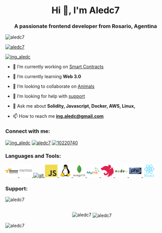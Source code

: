 <h1 align="center">Hi 👋, I'm Aledc7</h1>
<h3 align="center">A passionate frontend developer from Rosario, Agentina</h3>

<p align="left"> <img src="https://komarev.com/ghpvc/?username=aledc7&label=Profile%20views&color=0e75b6&style=flat" alt="aledc7" /> </p>

<p align="left"> <a href="https://github.com/ryo-ma/github-profile-trophy"><img src="https://github-profile-trophy.vercel.app/?username=aledc7" alt="aledc7" /></a> </p>

<p align="left"> <a href="https://twitter.com/ing_aledc" target="blank"><img src="https://img.shields.io/twitter/follow/ing_aledc?logo=twitter&style=for-the-badge" alt="ing_aledc" /></a> </p>

- 🔭 I’m currently working on [Smart Contracts](https://github.com/aledc7/smartContractCrowdFunding)

- 🌱 I’m currently learning **Web 3.0**

- 👯 I’m looking to collaborate on [Animals](https://github.com/aledc7/smartContractCrowdFunding)

- 🤝 I’m looking for help with [support](https://web3js.readthedocs.io/en/v1.5.2/)

- 💬 Ask me about **Solidity, Javascript, Docker, AWS, Linux,**

- 📫 How to reach me **ing.aledc@gmail.com**

<h3 align="left">Connect with me:</h3>
<p align="left">
<a href="https://twitter.com/ing_aledc" target="blank"><img align="center" src="https://raw.githubusercontent.com/rahuldkjain/github-profile-readme-generator/master/src/images/icons/Social/twitter.svg" alt="ing_aledc" height="30" width="40" /></a>
<a href="https://linkedin.com/in/aledc7" target="blank"><img align="center" src="https://raw.githubusercontent.com/rahuldkjain/github-profile-readme-generator/master/src/images/icons/Social/linked-in-alt.svg" alt="aledc7" height="30" width="40" /></a>
<a href="https://stackoverflow.com/users/10220740" target="blank"><img align="center" src="https://raw.githubusercontent.com/rahuldkjain/github-profile-readme-generator/master/src/images/icons/Social/stack-overflow.svg" alt="10220740" height="30" width="40" /></a>
</p>

<h3 align="left">Languages and Tools:</h3>
<p align="left"> <a href="https://aws.amazon.com" target="_blank" rel="noreferrer"> <img src="https://raw.githubusercontent.com/devicons/devicon/master/icons/amazonwebservices/amazonwebservices-original-wordmark.svg" alt="aws" width="40" height="40"/> </a> <a href="https://expressjs.com" target="_blank" rel="noreferrer"> <img src="https://raw.githubusercontent.com/devicons/devicon/master/icons/express/express-original-wordmark.svg" alt="express" width="40" height="40"/> </a> <a href="https://git-scm.com/" target="_blank" rel="noreferrer"> <img src="https://www.vectorlogo.zone/logos/git-scm/git-scm-icon.svg" alt="git" width="40" height="40"/> </a> <a href="https://developer.mozilla.org/en-US/docs/Web/JavaScript" target="_blank" rel="noreferrer"> <img src="https://raw.githubusercontent.com/devicons/devicon/master/icons/javascript/javascript-original.svg" alt="javascript" width="40" height="40"/> </a> <a href="https://www.linux.org/" target="_blank" rel="noreferrer"> <img src="https://raw.githubusercontent.com/devicons/devicon/master/icons/linux/linux-original.svg" alt="linux" width="40" height="40"/> </a> <a href="https://www.mongodb.com/" target="_blank" rel="noreferrer"> <img src="https://raw.githubusercontent.com/devicons/devicon/master/icons/mongodb/mongodb-original-wordmark.svg" alt="mongodb" width="40" height="40"/> </a> <a href="https://www.mysql.com/" target="_blank" rel="noreferrer"> <img src="https://raw.githubusercontent.com/devicons/devicon/master/icons/mysql/mysql-original-wordmark.svg" alt="mysql" width="40" height="40"/> </a> <a href="https://nestjs.com/" target="_blank" rel="noreferrer"> <img src="https://raw.githubusercontent.com/devicons/devicon/master/icons/nestjs/nestjs-plain.svg" alt="nestjs" width="40" height="40"/> </a> <a href="https://nodejs.org" target="_blank" rel="noreferrer"> <img src="https://raw.githubusercontent.com/devicons/devicon/master/icons/nodejs/nodejs-original-wordmark.svg" alt="nodejs" width="40" height="40"/> </a> <a href="https://www.php.net" target="_blank" rel="noreferrer"> <img src="https://raw.githubusercontent.com/devicons/devicon/master/icons/php/php-original.svg" alt="php" width="40" height="40"/> </a> <a href="https://reactjs.org/" target="_blank" rel="noreferrer"> <img src="https://raw.githubusercontent.com/devicons/devicon/master/icons/react/react-original-wordmark.svg" alt="react" width="40" height="40"/> </a> </p>

<h3 align="left">Support:</h3>
<p><a href="https://www.buymeacoffee.com/aledc7"> <img align="left" src="https://cdn.buymeacoffee.com/buttons/v2/default-yellow.png" height="50" width="210" alt="aledc7" /></a></p><br><br>

<p><img align="left" src="https://github-readme-stats.vercel.app/api/top-langs?username=aledc7&show_icons=true&locale=en&layout=compact" alt="aledc7" /></p>

<p>&nbsp;<img align="center" src="https://github-readme-stats.vercel.app/api?username=aledc7&show_icons=true&locale=en" alt="aledc7" /></p>

<p><img align="center" src="https://github-readme-streak-stats.herokuapp.com/?user=aledc7&" alt="aledc7" /></p>

<!--
**aledc7/aledc7** is a ✨ _special_ ✨ repository because its `README.md` (this file) appears on your GitHub profile.

Here are some ideas to get you started:

- 🔭 I’m currently working on ...
- 🌱 I’m currently learning ...
- 👯 I’m looking to collaborate on ...
- 🤔 I’m looking for help with ...
- 💬 Ask me about ...
- 📫 How to reach me: ...
- 😄 Pronouns: ...
- ⚡ Fun fact: ...
-->

